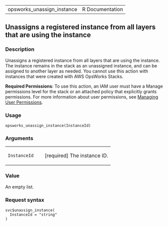 <table style="width: 100%;">
<tbody>
<tr class="odd">
<td>opsworks_unassign_instance</td>
<td style="text-align: right;">R Documentation</td>
</tr>
</tbody>
</table>

## Unassigns a registered instance from all layers that are using the instance

### Description

Unassigns a registered instance from all layers that are using the
instance. The instance remains in the stack as an unassigned instance,
and can be assigned to another layer as needed. You cannot use this
action with instances that were created with AWS OpsWorks Stacks.

**Required Permissions**: To use this action, an IAM user must have a
Manage permissions level for the stack or an attached policy that
explicitly grants permissions. For more information about user
permissions, see [Managing User
Permissions](https://docs.aws.amazon.com/opsworks/latest/userguide/opsworks-security-users.html).

### Usage

    opsworks_unassign_instance(InstanceId)

### Arguments

<table>
<colgroup>
<col style="width: 35%" />
<col style="width: 65%" />
</colgroup>
<tbody>
<tr class="odd">
<td><code
id="opsworks_unassign_instance_:_InstanceId">InstanceId</code></td>
<td><p>[required] The instance ID.</p></td>
</tr>
</tbody>
</table>

### Value

An empty list.

### Request syntax

    svc$unassign_instance(
      InstanceId = "string"
    )
